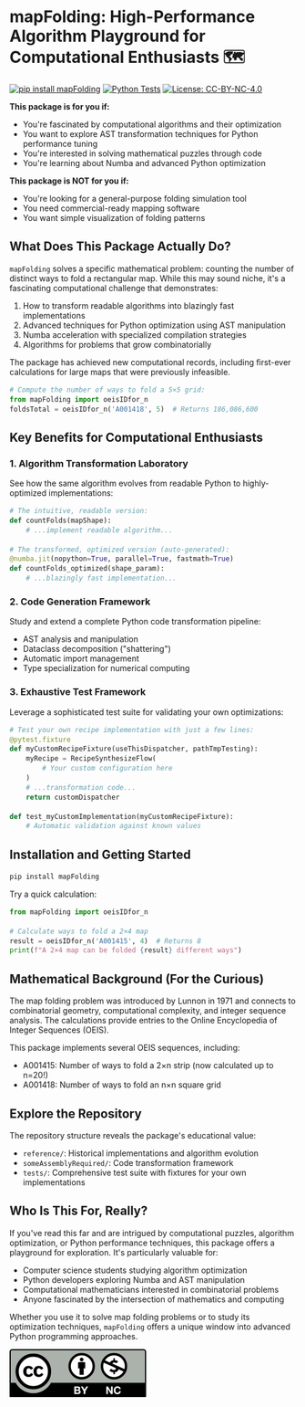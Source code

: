 # mapFolding: High-Performance Algorithm Playground for Computational Enthusiasts 🗺️

[![pip install mapFolding](https://img.shields.io/badge/pip%20install-mapFolding-gray.svg?colorB=3b434b)](https://pypi.org/project/mapFolding/)
[![Python Tests](https://github.com/hunterhogan/mapFolding/actions/workflows/pythonTests.yml/badge.svg)](https://github.com/hunterhogan/mapFolding/actions/workflows/pythonTests.yml)
[![License: CC-BY-NC-4.0](https://img.shields.io/badge/License-CC_BY--NC_4.0-3b434b)](https://creativecommons.org/licenses/by-nc/4.0/)

**This package is for you if:**

- You're fascinated by computational algorithms and their optimization
- You want to explore AST transformation techniques for Python performance tuning
- You're interested in solving mathematical puzzles through code
- You're learning about Numba and advanced Python optimization

**This package is NOT for you if:**

- You're looking for a general-purpose folding simulation tool
- You need commercial-ready mapping software
- You want simple visualization of folding patterns

## What Does This Package Actually Do?

`mapFolding` solves a specific mathematical problem: counting the number of distinct ways to fold a rectangular map. While this may sound niche, it's a fascinating computational challenge that demonstrates:

1. How to transform readable algorithms into blazingly fast implementations
2. Advanced techniques for Python optimization using AST manipulation
3. Numba acceleration with specialized compilation strategies
4. Algorithms for problems that grow combinatorially

The package has achieved new computational records, including first-ever calculations for large maps that were previously infeasible.

```python
# Compute the number of ways to fold a 5×5 grid:
from mapFolding import oeisIDfor_n
foldsTotal = oeisIDfor_n('A001418', 5)  # Returns 186,086,600
```

## Key Benefits for Computational Enthusiasts

### 1. Algorithm Transformation Laboratory

See how the same algorithm evolves from readable Python to highly-optimized implementations:

```python
# The intuitive, readable version:
def countFolds(mapShape):
    # ...implement readable algorithm...

# The transformed, optimized version (auto-generated):
@numba.jit(nopython=True, parallel=True, fastmath=True)
def countFolds_optimized(shape_param):
    # ...blazingly fast implementation...
```

### 2. Code Generation Framework

Study and extend a complete Python code transformation pipeline:

- AST analysis and manipulation
- Dataclass decomposition ("shattering")
- Automatic import management
- Type specialization for numerical computing

### 3. Exhaustive Test Framework

Leverage a sophisticated test suite for validating your own optimizations:

```python
# Test your own recipe implementation with just a few lines:
@pytest.fixture
def myCustomRecipeFixture(useThisDispatcher, pathTmpTesting):
    myRecipe = RecipeSynthesizeFlow(
        # Your custom configuration here
    )
    # ...transformation code...
    return customDispatcher

def test_myCustomImplementation(myCustomRecipeFixture):
    # Automatic validation against known values
```

## Installation and Getting Started

```sh
pip install mapFolding
```

Try a quick calculation:

```python
from mapFolding import oeisIDfor_n

# Calculate ways to fold a 2×4 map
result = oeisIDfor_n('A001415', 4)  # Returns 8
print(f"A 2×4 map can be folded {result} different ways")
```

## Mathematical Background (For the Curious)

The map folding problem was introduced by Lunnon in 1971 and connects to combinatorial geometry, computational complexity, and integer sequence analysis. The calculations provide entries to the Online Encyclopedia of Integer Sequences (OEIS).

This package implements several OEIS sequences, including:

- A001415: Number of ways to fold a 2×n strip (now calculated up to n=20!)
- A001418: Number of ways to fold an n×n square grid

## Explore the Repository

The repository structure reveals the package's educational value:

- `reference/`: Historical implementations and algorithm evolution
- `someAssemblyRequired/`: Code transformation framework
- `tests/`: Comprehensive test suite with fixtures for your own implementations

## Who Is This For, Really?

If you've read this far and are intrigued by computational puzzles, algorithm optimization, or Python performance techniques, this package offers a playground for exploration. It's particularly valuable for:

- Computer science students studying algorithm optimization
- Python developers exploring Numba and AST manipulation
- Computational mathematicians interested in combinatorial problems
- Anyone fascinated by the intersection of mathematics and computing

Whether you use it to solve map folding problems or to study its optimization techniques, `mapFolding` offers a unique window into advanced Python programming approaches.

[![CC-BY-NC-4.0](https://github.com/hunterhogan/mapFolding/blob/main/CC-BY-NC-4.0.svg)](https://creativecommons.org/licenses/by-nc/4.0/)
